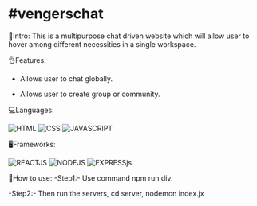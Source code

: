 # #vengerschat
👀Intro: This is a multipurpose chat driven website which will allow user to hover among  different necessities in a single workspace. 

👌Features: 
- Allows user to chat globally.

- Allows user to create group or community.
 
💻Languages:

![HTML](https://img.shields.io/badge/HTML-239120?style=for-the-badge&logo=html5&logoColor=white)
![CSS](	https://img.shields.io/badge/CSS-239120?&style=for-the-badge&logo=css3&logoColor=white)
![JAVASCRIPT](	https://img.shields.io/badge/JavaScript-F7DF1E?style=for-the-badge&logo=javascript&logoColor=black)
  
  
🖥Frameworks:
 
![REACTJS](https://img.shields.io/badge/React-20232A?style=for-the-badge&logo=react&logoColor=61DAFB)
![NODEJS](https://img.shields.io/badge/Node.js-43853D?style=for-the-badge&logo=node.js&logoColor=white)
![EXPRESSjs](https://img.shields.io/badge/Express.js-404D59?style=for-the-badge)

💬How to use:
-Step1:- Use command npm run div.

-Step2:- Then run the servers, cd server, nodemon index.jx



 
    
